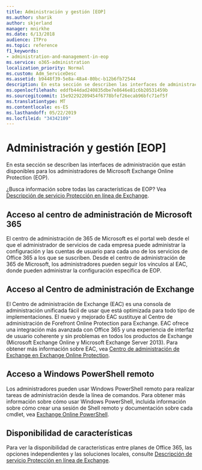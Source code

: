```yaml
---
title: Administración y gestión [EOP]
ms.author: sharik
author: skjerland
manager: mnirkhe
ms.date: 6/13/2018
audience: ITPro
ms.topic: reference
f1_keywords:
- administration-and-management-in-eop
ms.service: o365-administration
localization_priority: Normal
ms.custom: Adm_ServiceDesc
ms.assetid: b9448f39-5e8a-48a4-80bc-b12b6fb72544
description: En esta sección se describen las interfaces de administración que están disponibles para los administradores de Microsoft Exchange Online Protection (EOP).
ms.openlocfilehash: eddfb44dad240835dbe7e8646e81c6b20531459b
ms.sourcegitcommit: 15e92292209454f6778bfef26ecab96bfc71ef5f
ms.translationtype: MT
ms.contentlocale: es-ES
ms.lasthandoff: 05/22/2019
ms.locfileid: "34342109"
---
```

# <a name="administration-and-managementeop"></a>Administración y gestión [EOP]

En esta sección se describen las interfaces de administración que están disponibles para los administradores de Microsoft Exchange Online Protection (EOP).
  
¿Busca información sobre todas las características de EOP? Vea [Descripción de servicio Protección en línea de Exchange](exchange-online-protection-service-description.md).
  
## <a name="access-to-the-microsoft-365-admin-center"></a>Acceso al centro de administración de Microsoft 365
<a name="BKMK_accesstotheoffice365admincenter"> </a>

El centro de administración de 365 de Microsoft es el portal web desde el que el administrador de servicios de cada empresa puede administrar la configuración y las cuentas de usuario para cada uno de los servicios de Office 365 a los que se suscriben. Desde el centro de administración de 365 de Microsoft, los administradores pueden seguir los vínculos al EAC, donde pueden administrar la configuración específica de EOP.
  
## <a name="access-to-the-exchange-admin-center"></a>Acceso al Centro de administración de Exchange
<a name="BKMK_accesstotheexchangeadmincenter"> </a>

El Centro de administración de Exchange (EAC) es una consola de administración unificada fácil de usar que está optimizada para todo tipo de implementaciones. El nuevo y mejorado EAC sustituye al Centro de administración de Forefront Online Protection para Exchange. EAC ofrece una integración más avanzada con Office 365 y una experiencia de interfaz de usuario coherente y sin problemas en todos los productos de Exchange (Microsoft Exchange Online y Microsoft Exchange Server 2013). Para obtener más información sobre EAC, vea [Centro de administración de Exchange en Exchange Online Protection](https://go.microsoft.com/fwlink/p/?LinkId=282381).
  
## <a name="remote-windows-powershell-access"></a>Acceso a Windows PowerShell remoto
<a name="BKMK_remotewindowspowershellaccess"> </a>

 Los administradores pueden usar Windows PowerShell remoto para realizar tareas de administración desde la línea de comandos. Para obtener más información sobre cómo usar Windows PowerShell, incluida información sobre cómo crear una sesión de Shell remoto y documentación sobre cada cmdlet, vea [Exchange Online PowerShell](https://go.microsoft.com/fwlink/p/?LinkId=282266).
  
## <a name="feature-availability"></a>Disponibilidad de características
<a name="BKMK_remotewindowspowershellaccess"> </a>

Para ver la disponibilidad de características entre planes de Office 365, las opciones independientes y las soluciones locales, consulte [Descripción de servicio Protección en línea de Exchange](exchange-online-protection-service-description.md).
  


